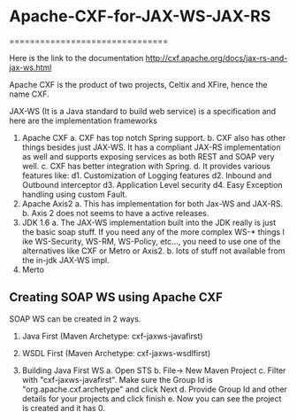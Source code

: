 # Apache-CXF-for-JAX-WS-JAX-RS
===============================

Here is the link to the documentation
http://cxf.apache.org/docs/jax-rs-and-jax-ws.html

Apache CXF is the product of two projects, Celtix and XFire, hence the name CXF.

JAX-WS (It is a Java standard to build web service) is a specification and here are the implementation frameworks
  1. Apache CXF
        a. CXF has top notch Spring support.
        b. CXF also has other things besides just JAX-WS. It has a compliant JAX-RS implementation as well and supports exposing 
          services as both REST and SOAP very well.
        c. CXF has better integration with Spring.
        d. It provides various features like:
            d1. Customization of Logging features
            d2. Inbound and Outbound interceptor
            d3. Application Level security
            d4. Easy Exception handling using custom Fault.
  2. Apache Axis2
        a. This has implementation for both Jax-WS and JAX-RS.
        b. Axis 2 does not seems to have a active releases.
  3. JDK 1.6 
        a. The JAX-WS implementation built into the JDK really is just the basic soap stuff. 
        If you need any of the more complex WS-* things l  ike WS-Security, WS-RM, WS-Policy, etc..., 
        you need to use one of the alternatives like CXF or Metro or Axis2.
        b. lots of stuff not available from the in-jdk JAX-WS impl.
  4. Merto
  
  

Creating SOAP WS using Apache CXF
---------------------------------
SOAP WS can be created in 2 ways.
  1. Java First (Maven Archetype: cxf-jaxws-javafirst)
  2. WSDL First (Maven Archetype: cxf-jaxws-wsdlfirst)
  
  1. Building Java First WS
      a. Open STS
      b. File-> New Maven Project
      c. Filter with "cxf-jaxws-javafirst". Make sure the Group Id is "org.apache.cxf.archetype" and click Next
      d. Provide Group Id and other details for your projects and click finish
      e. Now you can see the project is created and it has 0.
